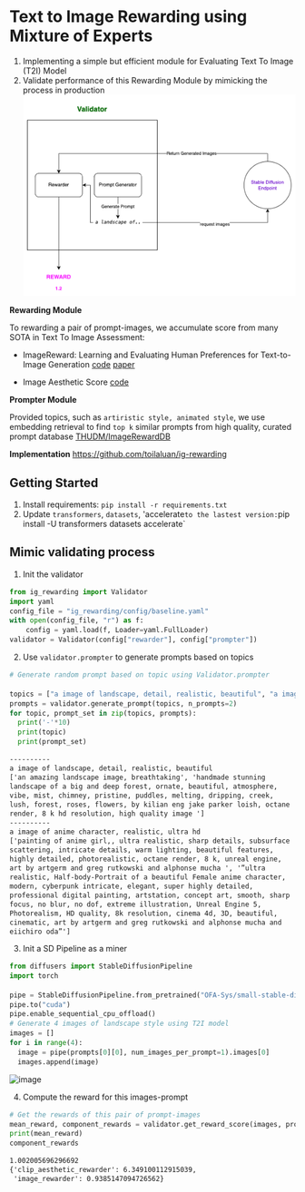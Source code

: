 # Text to Image Rewarding using Mixture of Experts
1. Implementing a simple but efficient module for Evaluating Text To Image (T2I) Model
2. Validate performance of this Rewarding Module by mimicking the process in production
![Untitled.png](./assets/white_flow.png)

**Rewarding Module**

To rewarding a pair of prompt-images, we accumulate score from many SOTA in Text To Image Assessment:
- ImageReward: Learning and Evaluating Human Preferences for Text-to-Image Generation
[code](https://github.com/THUDM/ImageReward) [paper](https://arxiv.org/abs/2304.05977)

<!-- - Human Preference Score v2: A Solid Benchmark for Evaluating Human Preferences of Text-to-Image Synthesis [code](https://github.com/tgxs002/HPSv2) [paper](https://arxiv.org/abs/2306.09341)
- Pick-a-pic score [code](https://huggingface.co/yuvalkirstain/PickScore_v1) -->

- Image Aesthetic Score [code](https://github.com/christophschuhmann/improved-aesthetic-predictor)



**Prompter Module**

Provided topics, such as `artiristic style, animated style`, we use embedding retrieval to find `top k` similar prompts from high quality, curated prompt database [THUDM/ImageRewardDB](https://huggingface.co/datasets/THUDM/ImageRewardDB)

**Implementation** https://github.com/toilaluan/ig-rewarding

## Getting Started
1. Install requirements: `pip install -r requirements.txt`
2. Update `transformers`, `datasets`, 'accelerate` to the lastest version: `pip install -U transformers datasets accelerate`

## Mimic validating process
1. Init the validator
```python
from ig_rewarding import Validator
import yaml
config_file = "ig_rewarding/config/baseline.yaml"
with open(config_file, "r") as f:
    config = yaml.load(f, Loader=yaml.FullLoader)
validator = Validator(config["rewarder"], config["prompter"])
```
2. Use `validator.prompter` to generate prompts based on topics
```python
# Generate random prompt based on topic using Validator.prompter

topics = ["a image of landscape, detail, realistic, beautiful", "a image of anime character, realistic, ultra hd"]
prompts = validator.generate_prompt(topics, n_prompts=2)
for topic, prompt_set in zip(topics, prompts):
  print('-'*10)
  print(topic)
  print(prompt_set)
```
```console
----------
a image of landscape, detail, realistic, beautiful
['an amazing landscape image, breathtaking', 'handmade stunning landscape of a big and deep forest, ornate, beautiful, atmosphere, vibe, mist, chimney, pristine, puddles, melting, dripping, creek, lush, forest, roses, flowers, by kilian eng jake parker loish, octane render, 8 k hd resolution, high quality image ']
----------
a image of anime character, realistic, ultra hd
['painting of anime girl,, ultra realistic, sharp details, subsurface scattering, intricate details, warm lighting, beautiful features, highly detailed, photorealistic, octane render, 8 k, unreal engine, art by artgerm and greg rutkowski and alphonse mucha ', '”ultra realistic, Half-body-Portrait of a beautiful Female anime character, modern, cyberpunk intricate, elegant, super highly detailed, professional digital painting, artstation, concept art, smooth, sharp focus, no blur, no dof, extreme illustration, Unreal Engine 5, Photorealism, HD quality, 8k resolution, cinema 4d, 3D, beautiful, cinematic, art by artgerm and greg rutkowski and alphonse mucha and eiichiro oda”']
```
3. Init a SD Pipeline as a miner
```python
from diffusers import StableDiffusionPipeline
import torch

pipe = StableDiffusionPipeline.from_pretrained("OFA-Sys/small-stable-diffusion-v0", torch_dtype=torch.float16)
pipe.to("cuda")
pipe.enable_sequential_cpu_offload()
# Generate 4 images of landscape style using T2I model
images = []
for i in range(4):
  image = pipe(prompts[0][0], num_images_per_prompt=1).images[0]
  images.append(image)
```
![image](https://github.com/toilaluan/ig-rewarding/assets/92072154/43c658ef-b651-4f6f-b217-f1ad3df63c50)

4. Compute the reward for this images-prompt
```python
# Get the rewards of this pair of prompt-images
mean_reward, component_rewards = validator.get_reward_score(images, prompts[0][0])
print(mean_reward)
component_rewards
```
```console
1.002005696296692
{'clip_aesthetic_rewarder': 6.349100112915039,
 'image_rewarder': 0.9385147094726562}
```
